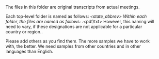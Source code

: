 The files in this folder are original transcripts from actual meetings.

Each top-level folder is named as follows:
	<country-abbrev>_<state_abbrev>_<county>_<city>
Within each folder, the files are named as follows:
	<government-body>_<date>.<pdf/txt>
However, this naming will need to vary, if these designations are not applicable for a 
particular country or region..

Please add others as you find them. The more samples we have to work with, the better.
We need samples from other countries and in other languages than English.